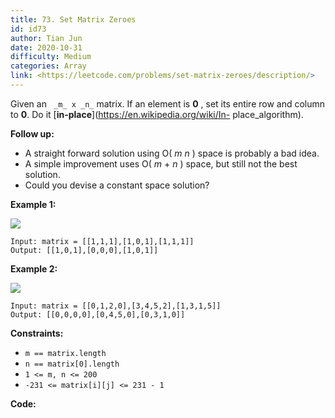```yaml
---
title: 73. Set Matrix Zeroes
id: id73
author: Tian Jun
date: 2020-10-31
difficulty: Medium
categories: Array
link: <https://leetcode.com/problems/set-matrix-zeroes/description/>
---
```


Given an ` _m_ x _n_` matrix. If an element is **0** , set its entire row and
column to **0**. Do it [**in-place**](https://en.wikipedia.org/wiki/In-
place_algorithm).

**Follow up:**

  * A straight forward solution using O( _m_ _n_ ) space is probably a bad idea.
  * A simple improvement uses O( _m_ \+ _n_ ) space, but still not the best solution.
  * Could you devise a constant space solution?



**Example 1:**

![](https://assets.leetcode.com/uploads/2020/08/17/mat1.jpg)
            
	Input: matrix = [[1,1,1],[1,0,1],[1,1,1]]    
	Output: [[1,0,1],[0,0,0],[1,0,1]]    

**Example 2:**

![](https://assets.leetcode.com/uploads/2020/08/17/mat2.jpg)
            
	Input: matrix = [[0,1,2,0],[3,4,5,2],[1,3,1,5]]    
	Output: [[0,0,0,0],[0,4,5,0],[0,3,1,0]]    



**Constraints:**

  * `m == matrix.length`
  * `n == matrix[0].length`
  * `1 <= m, n <= 200`
  * `-231 <= matrix[i][j] <= 231 - 1`


**Code:**
